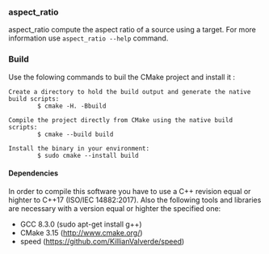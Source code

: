 ### aspect_ratio ###

aspect_ratio compute the aspect ratio of a source using a target. For more information use 
`aspect_ratio --help` command.

### Build ###

Use the folowing commands to buil the CMake project and install it :

    Create a directory to hold the build output and generate the native build scripts:
            $ cmake -H. -Bbuild

    Compile the project directly from CMake using the native build scripts:
            $ cmake --build build

    Install the binary in your environment:
            $ sudo cmake --install build

#### Dependencies ####

In order to compile this software you have to use a C++ revision equal or highter to C++17 
(ISO/IEC 14882:2017). Also the following tools and libraries are necessary with a version equal or 
highter the specified one:
- GCC 8.3.0 (sudo apt-get install g++)
- CMake 3.15 (http://www.cmake.org/)
- speed (https://github.com/KillianValverde/speed)
